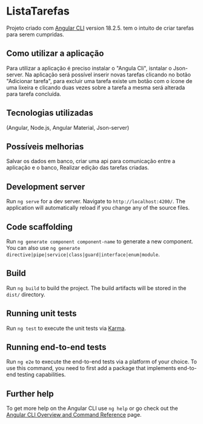 # ListaTarefas

Projeto criado com [Angular CLI](https://github.com/angular/angular-cli) version 18.2.5. tem o intuito de criar tarefas para serem cumpridas.

## Como utilizar a aplicação
Para utilizar a aplicação é preciso instalar o "Angula Cli", isntalar o Json-server. Na aplicação será possível inserir novas tarefas clicando no botão "Adicionar tarefa", para excluir uma tarefa existe um botão com o ícone de uma lixeira e clicando duas vezes sobre a tarefa a mesma será alterada para tarefa concluída.

## Tecnologias utilizadas

 (Angular, Node.js, Angular Material, Json-server)

## Possíveis melhorias

Salvar os dados em banco, criar uma api para comunicação entre a aplicação e o banco, Realizar edição das tarefas criadas.



## Development server

Run `ng serve` for a dev server. Navigate to `http://localhost:4200/`. The application will automatically reload if you change any of the source files.

## Code scaffolding

Run `ng generate component component-name` to generate a new component. You can also use `ng generate directive|pipe|service|class|guard|interface|enum|module`.

## Build

Run `ng build` to build the project. The build artifacts will be stored in the `dist/` directory.

## Running unit tests

Run `ng test` to execute the unit tests via [Karma](https://karma-runner.github.io).

## Running end-to-end tests

Run `ng e2e` to execute the end-to-end tests via a platform of your choice. To use this command, you need to first add a package that implements end-to-end testing capabilities.

## Further help

To get more help on the Angular CLI use `ng help` or go check out the [Angular CLI Overview and Command Reference](https://angular.dev/tools/cli) page.